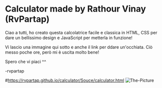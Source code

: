 # Calculator made by Rathour Vinay (RvPartap)

Ciao a tutti, ho creato questa calcolatrice facile e classica in HTML, CSS per dare un bellissimo design e JavaScript per metterla in funzione!

Vi lascio una immagine qui sotto e anche il link per ddare un'occhiata. Ciò messo poche ore, però mi è uscita molto bene!

Spero che vi piaci ^^

-rvpartap

#https://rvpartap.github.io/calculator/Souce/calculator.html
![The-Picture](https://user-images.githubusercontent.com/83447089/188483865-26cc3de1-555d-4528-b013-a0d35efea713.png)
